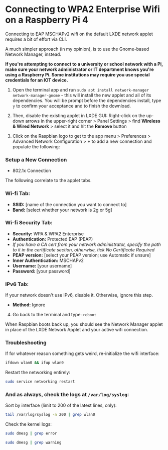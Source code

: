 # Connecting to WPA2 Enterprise Wifi on a Raspberry Pi 4
Connecting to EAP MSCHAPv2 wifi on the default LXDE network applet requires a bit of effort via CLI.

A much simpler approach (in my opinion), is to use the Gnome-based Network Manager, instead.

**If you're attempting to connect to a university or school network with a Pi, make sure your network administrator or IT department knows you're using a Raspberry Pi.  Some institutions may require you use special credentials for an IOT device.**


1. Open the terminal app and run `sudo apt install network-manager network-manager-gnome` - this will install the new applet and all of its dependencies.  You will be prompt before the dependencies install, type `y` to confirm your acceptance and to finish the download.

2. Then, disable the existing applet in LXDE GUI: Right-click on the up-down arrows in the upper-right corner > Panel Settings > find **Wireless & Wired Network** > select it and hit the **Remove** button

3. Click on the Raspbian logo to get to the app menu > Preferences > Advanced Network Configuration > **+** to add a new connection and populate the following:

### Setup a New Connection
- 802.1x Connection

The following correlate to the applet tabs.

### Wi-fi Tab:
  - **SSID:** [name of the connection you want to connect to]
  - **Band:** [select whether your network is 2g or 5g]

### Wi-fi Security Tab:
  - **Security:** WPA & WPA2 Enterprise
  - **Authentication:** Protected EAP (PEAP)
  - *If you have a CA cert from your network administrator, specify the path to it in the certificate section, otherwise, tick No Certificate Required*
  - **PEAP version:** [select your PEAP version; use Automatic if unsure]
  - **Inner Authentication:** MSCHAPv2
  - **Username:** [your username]
  - **Password:** [your password]

### IPv6 Tab:
If your network doesn't use IPv6, disable it.  Otherwise, ignore this step.
  - **Method:** Ignore


4. Go back to the terminal and type: `reboot`

When Raspbian boots back up, you should see the Network Manager applet in place of the LXDE Network Applet and your active wifi connection.

### Troubleshooting
If for whatever reason something gets weird, re-initialize the wifi interface:
```bash
ifdown wlan0 && ifup wlan0
```

Restart the networking entirely:
```bash
sudo service networking restart
```

### And as always, check the logs at `/var/log/syslog`:
Sort by interface (limit to 200 of the latest lines, only):
```bash
tail /var/log/syslog -n 200 | grep wlan0
```

Check the kernel logs:
```bash
sudo dmesg | grep error
```

```bash
sudo dmesg | grep warning
```
